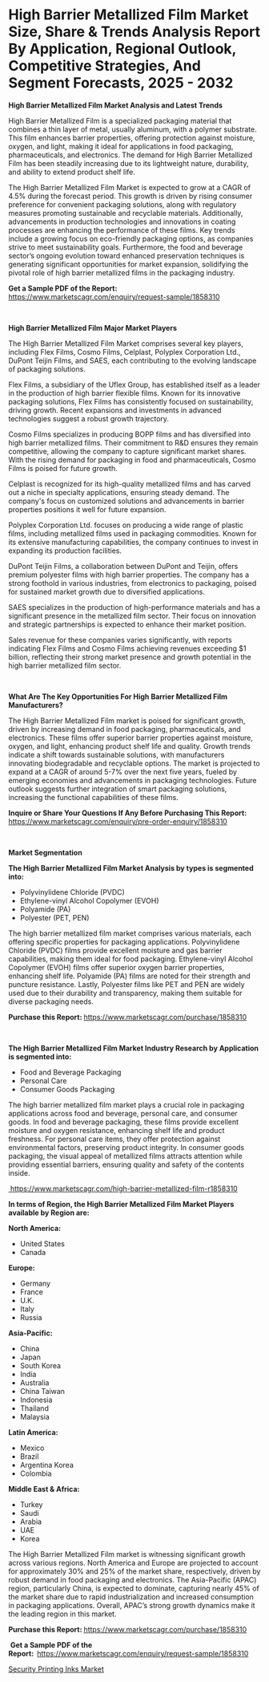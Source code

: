 <p><h1>High Barrier Metallized Film Market Size, Share & Trends Analysis Report By Application, Regional Outlook, Competitive Strategies, And Segment Forecasts, 2025 - 2032</h1></p><p><strong>High Barrier Metallized Film Market Analysis and Latest Trends</strong></p>
<p><p>High Barrier Metallized Film is a specialized packaging material that combines a thin layer of metal, usually aluminum, with a polymer substrate. This film enhances barrier properties, offering protection against moisture, oxygen, and light, making it ideal for applications in food packaging, pharmaceuticals, and electronics. The demand for High Barrier Metallized Film has been steadily increasing due to its lightweight nature, durability, and ability to extend product shelf life.</p><p>The High Barrier Metallized Film Market is expected to grow at a CAGR of 4.5% during the forecast period. This growth is driven by rising consumer preference for convenient packaging solutions, along with regulatory measures promoting sustainable and recyclable materials. Additionally, advancements in production technologies and innovations in coating processes are enhancing the performance of these films. Key trends include a growing focus on eco-friendly packaging options, as companies strive to meet sustainability goals. Furthermore, the food and beverage sector’s ongoing evolution toward enhanced preservation techniques is generating significant opportunities for market expansion, solidifying the pivotal role of high barrier metallized films in the packaging industry.</p></p>
<p><strong>Get a Sample PDF of the Report:&nbsp;</strong> <a href="https://www.marketscagr.com/enquiry/request-sample/1858310?utm_campaign=2468&utm_medium=2&utm_source=Github&utm_content=ia&utm_term=02042025&utm_id=high-barrier-metallized-film">https://www.marketscagr.com/enquiry/request-sample/1858310</a></p>
<p>&nbsp;</p>
<p><strong>High Barrier Metallized Film Major Market Players</strong></p>
<p><p>The High Barrier Metallized Film Market comprises several key players, including Flex Films, Cosmo Films, Celplast, Polyplex Corporation Ltd., DuPont Teijin Films, and SAES, each contributing to the evolving landscape of packaging solutions. </p><p>Flex Films, a subsidiary of the Uflex Group, has established itself as a leader in the production of high barrier flexible films. Known for its innovative packaging solutions, Flex Films has consistently focused on sustainability, driving growth. Recent expansions and investments in advanced technologies suggest a robust growth trajectory.</p><p>Cosmo Films specializes in producing BOPP films and has diversified into high barrier metallized films. Their commitment to R&D ensures they remain competitive, allowing the company to capture significant market shares. With the rising demand for packaging in food and pharmaceuticals, Cosmo Films is poised for future growth.</p><p>Celplast is recognized for its high-quality metallized films and has carved out a niche in specialty applications, ensuring steady demand. The company's focus on customized solutions and advancements in barrier properties positions it well for future expansion.</p><p>Polyplex Corporation Ltd. focuses on producing a wide range of plastic films, including metallized films used in packaging commodities. Known for its extensive manufacturing capabilities, the company continues to invest in expanding its production facilities.</p><p>DuPont Teijin Films, a collaboration between DuPont and Teijin, offers premium polyester films with high barrier properties. The company has a strong foothold in various industries, from electronics to packaging, poised for sustained market growth due to diversified applications.</p><p>SAES specializes in the production of high-performance materials and has a significant presence in the metallized film sector. Their focus on innovation and strategic partnerships is expected to enhance their market position.</p><p>Sales revenue for these companies varies significantly, with reports indicating Flex Films and Cosmo Films achieving revenues exceeding $1 billion, reflecting their strong market presence and growth potential in the high barrier metallized film sector.</p></p>
<p>&nbsp;</p>
<p><strong>What Are The Key Opportunities For High Barrier Metallized Film Manufacturers?</strong></p>
<p><p>The High Barrier Metallized Film market is poised for significant growth, driven by increasing demand in food packaging, pharmaceuticals, and electronics. These films offer superior barrier properties against moisture, oxygen, and light, enhancing product shelf life and quality. Growth trends indicate a shift towards sustainable solutions, with manufacturers innovating biodegradable and recyclable options. The market is projected to expand at a CAGR of around 5-7% over the next five years, fueled by emerging economies and advancements in packaging technologies. Future outlook suggests further integration of smart packaging solutions, increasing the functional capabilities of these films.</p></p>
<p><strong>Inquire or Share Your Questions If Any Before Purchasing This Report:</strong> <a href="https://www.marketscagr.com/enquiry/pre-order-enquiry/1858310?utm_campaign=2468&utm_medium=2&utm_source=Github&utm_content=ia&utm_term=02042025&utm_id=high-barrier-metallized-film">https://www.marketscagr.com/enquiry/pre-order-enquiry/1858310</a></p>
<p>&nbsp;</p>
<p><strong>Market Segmentation</strong></p>
<p><strong>The High Barrier Metallized Film Market Analysis by types is segmented into:</strong></p>
<p><ul><li>Polyvinylidene Chloride (PVDC)</li><li>Ethylene-vinyl Alcohol Copolymer (EVOH)</li><li>Polyamide (PA)</li><li>Polyester (PET, PEN)</li></ul></p>
<p><p>The high barrier metallized film market comprises various materials, each offering specific properties for packaging applications. Polyvinylidene Chloride (PVDC) films provide excellent moisture and gas barrier capabilities, making them ideal for food packaging. Ethylene-vinyl Alcohol Copolymer (EVOH) films offer superior oxygen barrier properties, enhancing shelf life. Polyamide (PA) films are noted for their strength and puncture resistance. Lastly, Polyester films like PET and PEN are widely used due to their durability and transparency, making them suitable for diverse packaging needs.</p></p>
<p><strong>Purchase this Report:&nbsp;</strong><a href="https://www.marketscagr.com/purchase/1858310?utm_campaign=2468&utm_medium=2&utm_source=Github&utm_content=ia&utm_term=02042025&utm_id=high-barrier-metallized-film">https://www.marketscagr.com/purchase/1858310</a></p>
<p>&nbsp;</p>
<p><strong>The High Barrier Metallized Film Market Industry Research by Application is segmented into:</strong></p>
<p><ul><li>Food and Beverage Packaging</li><li>Personal Care</li><li>Consumer Goods Packaging</li></ul></p>
<p><p>The high barrier metallized film market plays a crucial role in packaging applications across food and beverage, personal care, and consumer goods. In food and beverage packaging, these films provide excellent moisture and oxygen resistance, enhancing shelf life and product freshness. For personal care items, they offer protection against environmental factors, preserving product integrity. In consumer goods packaging, the visual appeal of metallized films attracts attention while providing essential barriers, ensuring quality and safety of the contents inside.</p></p>
<p><a href="https://www.marketscagr.com/high-barrier-metallized-film-r1858310?utm_campaign=2468&utm_medium=2&utm_source=Github&utm_content=ia&utm_term=02042025&utm_id=high-barrier-metallized-film">&nbsp;https://www.marketscagr.com/high-barrier-metallized-film-r1858310</a></p>
<p><strong>In terms of Region, the High Barrier Metallized Film Market Players available by Region are:</strong></p>
<p>
    <p> <strong> North America: </strong>
        <ul>
            <li>United States</li>
            <li>Canada</li>
        </ul>
        </p> 
    <p> <strong> Europe: </strong>
        <ul>
            <li>Germany</li>
            <li>France</li>
            <li>U.K.</li>
            <li>Italy</li>
            <li>Russia</li>
        </ul>
        </p> 
    <p> <strong> Asia-Pacific: </strong>
        <ul>
            <li>China</li>
            <li>Japan</li>
            <li>South Korea</li>
            <li>India</li>
            <li>Australia</li>
            <li>China Taiwan</li>
            <li>Indonesia</li>
            <li>Thailand</li>
            <li>Malaysia</li>
        </ul>
        </p> 
    <p> <strong> Latin America: </strong>
        <ul>
            <li>Mexico</li>
            <li>Brazil</li>
            <li>Argentina Korea</li>
            <li>Colombia</li>
        </ul>
        </p> 
    <p> <strong> Middle East & Africa: </strong>
        <ul>
            <li>Turkey</li>
            <li>Saudi</li>
            <li>Arabia</li>
            <li>UAE</li>
            <li>Korea</li>
        </ul>
    </p>
    </p>
<p><p>The High Barrier Metallized Film market is witnessing significant growth across various regions. North America and Europe are projected to account for approximately 30% and 25% of the market share, respectively, driven by robust demand in food packaging and electronics. The Asia-Pacific (APAC) region, particularly China, is expected to dominate, capturing nearly 45% of the market share due to rapid industrialization and increased consumption in packaging applications. Overall, APAC’s strong growth dynamics make it the leading region in this market.</p></p>
<p><strong>Purchase this Report: </strong><a href="https://www.marketscagr.com/purchase/1858310?utm_campaign=2468&utm_medium=2&utm_source=Github&utm_content=ia&utm_term=02042025&utm_id=high-barrier-metallized-film">https://www.marketscagr.com/purchase/1858310</a></p>
<p>&nbsp;<strong>Get a Sample PDF of the Report:&nbsp;&nbsp;</strong><a href="https://www.marketscagr.com/enquiry/request-sample/1858310?utm_campaign=2468&utm_medium=2&utm_source=Github&utm_content=ia&utm_term=02042025&utm_id=high-barrier-metallized-film">https://www.marketscagr.com/enquiry/request-sample/1858310</a></p>
<p><strong></strong></p>
<p><p><a href="https://github.com/leopardmicheal7019/Market-Research-Report-List-1/blob/main/security-printing-inks-market.md?utm_campaign=2468&utm_medium=2&utm_source=Github&utm_content=ia&utm_term=02042025&utm_id=high-barrier-metallized-film">Security Printing Inks Market</a></p></p>